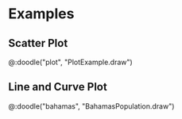 # Examples


## Scatter Plot

@:doodle("plot", "PlotExample.draw")


## Line and Curve Plot

@:doodle("bahamas", "BahamasPopulation.draw")
